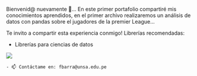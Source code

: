 Bienvenid@ nuevamente 💫...
En este primer portafolio compartiré mis conocimientos aprendidos, en el primer archivo realizaremos un análisis de datos con pandas sobre el jugadores 
de la premier League... 

Te invito a compartir esta experiencia conmigo!
Librerías recomendadas:
- Librerías para ciencias de datos
<p><img align="center" src="https://media.giphy.com/media/qgQUggAC3Pfv687qPC/giphy.gif" /></p>

    - 📫 Contáctame en: fbarra@unsa.edu.pe

